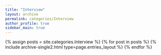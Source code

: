 ```yaml
---
title: "Interview"
layout: archive
permalink: categories/Interview
author_profile: true
sidebar_main: true
---
```



{% assign posts = site.categories.Interview %}
{% for post in posts %} {% include archive-single2.html type=page.entries_layout %} {% endfor %}